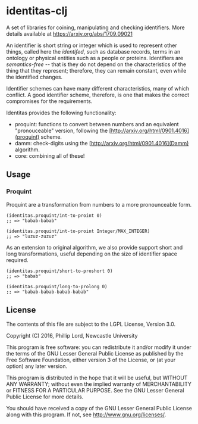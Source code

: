 # identitas-clj 

A set of libraries for coining, manipulating and checking identifiers. More details available at https://arxiv.org/abs/1709.09021

An identifier is short string or integer which is used to represent other
things, called here the *identifed*, such as database records, terms in an
ontology or physical entities such as a people or proteins. Identifiers are
*semantics-free* -- that is they do not depend on the characteristics of the
thing that they represent; therefore, they can remain constant, even while the
identified changes.

Identifier schemes can have many different characteristics, many of which
conflict. A good identifier scheme, therefore, is one that makes the correct
compromises for the requirements.

Identitas provides the following functionality:

 - proquint: functions to convert between numbers and an equivalent
   "pronouceable" version, following the
   [http://arxiv.org/html/0901.4016](proquint) scheme.
 - damm: check-digits using the [http://arxiv.org/html/0901.4016](Damm) algorithm.
 - core: combining all of these!

## Usage

### Proquint

Proquint are a transformation from numbers to a more pronounceable form.

    (identitas.proquint/int-to-proint 0)
    ;; => "babab-babab"

    (identitas.proquint/int-to-proint Integer/MAX_INTEGER)
    ;; => "luzuz-zuzuz"


As an extension to original algorithm, we also provide support short and long
transformations, useful depending on the size of identifier space required.

    (identitas.proquint/short-to-proshort 0)
    ;; => "babab"

    (identitas.proquint/long-to-prolong 0)
    ;; => "babab-babab-babab-babab"




## License

The contents of this file are subject to the LGPL License, Version 3.0.

Copyright (C) 2016, Phillip Lord, Newcastle University

This program is free software: you can redistribute it and/or modify it
under the terms of the GNU Lesser General Public License as published by
the Free Software Foundation, either version 3 of the License, or (at your
option) any later version.

This program is distributed in the hope that it will be useful, but WITHOUT
ANY WARRANTY; without even the implied warranty of MERCHANTABILITY or
FITNESS FOR A PARTICULAR PURPOSE. See the GNU Lesser General Public License
for more details.

You should have received a copy of the GNU Lesser General Public License
along with this program. If not, see http://www.gnu.org/licenses/.
